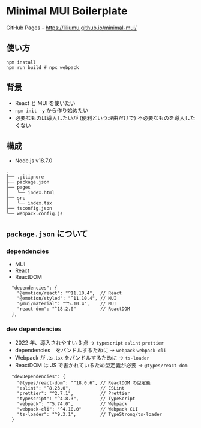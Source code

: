 Minimal MUI Boilerplate
=====

GitHub Pages - https://liliumu.github.io/minimal-mui/

## 使い方

```
npm install
npm run build # npx webpack
```

## 背景

- React と MUI を使いたい
- `npm init -y` から作り始めたい
- 必要なものは導入したいが (便利という理由だけで) 不必要なものを導入したくない

## 構成

- Node.js v18.7.0

```
.
├── .gitignore
├── package.json
├── pages
│   └── index.html
├── src
│   └── index.tsx
├── tsconfig.json
└── webpack.config.js
```

## `package.json` について

### dependencies

- MUI
- React
- ReactDOM

```
  "dependencies": {
    "@emotion/react": "^11.10.4",  // React
    "@emotion/styled": "^11.10.4", // MUI
    "@mui/material": "^5.10.4",    // MUI
    "react-dom": "^18.2.0"         // ReactDOM
  },
```

### dev dependencies

- 2022 年、導入されやすい 3 点 -> `typescript` `eslint` `prettier`
- dependencies　をバンドルするために -> `webpack` `webpack-cli`
- Webpack が .ts .tsx をバンドルするために -> `ts-loader`
- ReactDOM は JS で書かれているため型定義が必要 -> `@types/react-dom`

```
  "devDependencies": {
    "@types/react-dom": "^18.0.6", // ReactDOM の型定義
    "eslint": "^8.23.0",           // ESLint
    "prettier": "^2.7.1",          // Prettier
    "typescript": "^4.8.3",        // TypeScript
    "webpack": "^5.74.0",          // Webpack
    "webpack-cli": "^4.10.0"       // Webpack CLI
    "ts-loader": "^9.3.1",         // TypeStrong/ts-loader
  }
```
